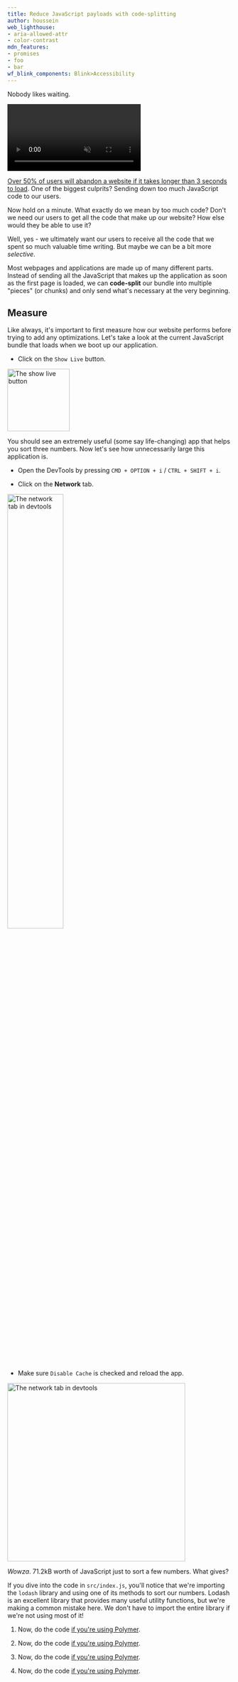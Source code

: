 ```yaml
---
title: Reduce JavaScript payloads with code-splitting
author: houssein
web_lighthouse:
- aria-allowed-attr
- color-contrast
mdn_features:
- promises
- foo
- bar
wf_blink_components: Blink>Accessibility
---
```


Nobody likes waiting.

<video autoplay loop muted playsinline>
  <source src="./assets/waiting.mp4" type="video/mp4">
</video>

[Over 50% of users will abandon a website if it takes longer than 3 seconds to load](https://www.thinkwithgoogle.com/intl/en-154/insights-inspiration/research-data/need-mobile-speed-how-mobile-latency-impacts-publisher-revenue/). One of the biggest culprits? Sending down too much JavaScript code to our users.

Now hold on a minute. What exactly do we mean by too much code? Don't we need our users to get all the code that make up our website? How else would they be able to use it?

Well, yes - we ultimately want our users to receive all the code that we spent so much valuable time writing. But maybe we can be a bit more _selective_.

Most webpages and applications are made up of many different parts. Instead of sending all the JavaScript that makes up the application as soon as the first page is loaded, we can **code-split** our bundle into multiple "pieces" (or chunks) and only send what's necessary at the very beginning.

## Measure

Like always, it's important to first measure how our website performs before trying to add any optimizations. Let's take a look at the current JavaScript bundle that loads when we boot up our application.

- Click on the `Show Live` button.

<img src="./assets/show-live.png" width="140" alt="The show live button">

You should see an extremely useful (some say life-changing) app that helps you sort three numbers. Now let's see how unnecessarily large this application is.

- Open the DevTools by pressing `CMD + OPTION + i` / `CTRL + SHIFT + i`.

- Click on the **Network** tab.

<img src="./assets/network-tab.png" width="50%" alt="The network tab in devtools">

- Make sure `Disable Cache` is checked and reload the app.

<img src="./assets/network.png" width="400" alt="The network tab in devtools">

_Wowza_. 71.2kB worth of JavaScript just to sort a few numbers. What gives?

If you dive into the code in `src/index.js`, you'll notice that we're importing the `lodash` library and using one of its methods to sort our numbers. Lodash is an excellent library that provides many useful utility functions, but we're making a common mistake here. We don't have to import the entire library if we're not using most of it!

1. Now, do the code [if you're using Polymer](codelabs/webpack-with-polymer).

2. Now, do the code [if you're using Polymer](./codelabs/webpack-with-polymer).

3. Now, do the code [if you're using Polymer](split-with-webpack/codelabs/webpack-with-polymer).

4. Now, do the code [if you're using Polymer](/codelabs/webpack-with-polymer).

